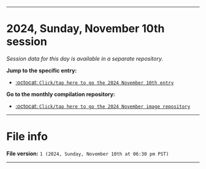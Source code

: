 
***

# 2024, Sunday, November 10th session

_Session data for this day is available in a separate repository._

**Jump to the specific entry:**

- [:octocat: `Click/tap here to go the 2024 November 10th entry`](https://github.com/seanpm2001/SeansLifeArchive_Images_MotorWorld_CarFactory_Y2024_V11/tree/SeansLifeArchive_Images_MotorWorld_CarFactory_Y2024_V11_Main-dev/2024/11_November/10/)

**Go to the monthly compilation repository:**

- [:octocat: `Click/tap here to go the 2024 November image repository`](https://github.com/seanpm2001/SeansLifeArchive_Images_MotorWorld_CarFactory_Y2024_V11/)

***

# File info

**File version:** `1 (2024, Sunday, November 10th at 06:30 pm PST)`

***
